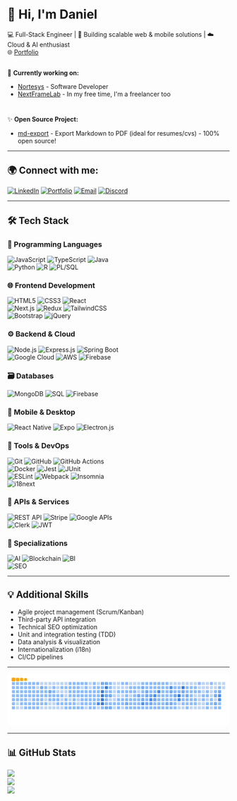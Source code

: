 # 👋 Hi, I'm Daniel

💻​ Full-Stack Engineer | 🚀 Building scalable web & mobile solutions | ☁️ Cloud & AI enthusiast  
🌐 [Portfolio](https://jocular-custard-0fa522.netlify.app/) 

##

🔭 **Currently working on:**  
- [Nortesys](https://nortesys.com.br/) - Software Developer
- [NextFrameLab](https://nextframelab.online) - In my free time, I'm a freelancer too

#

✨ **Open Source Project:**  
 - [md-export](https://github.com/dKally/md-export) - Export Markdown to PDF (ideal for resumes/cvs) - 100% open source!

---

## 🌍 Connect with me:
[![LinkedIn](https://img.shields.io/badge/LinkedIn-%230077B5.svg?logo=linkedin&logoColor=white)](https://www.linkedin.com/in/daniel-braga-cominetti-317746229/)  [![Portfolio](https://img.shields.io/badge/Portfolio-%23000000.svg?logo=netlify&logoColor=#00C7B7)](https://jocular-custard-0fa522.netlify.app/)  [![Email](https://img.shields.io/badge/Email-D14836?logo=gmail&logoColor=white)](mailto:daniel21bragac@gmail.com)  [![Discord](https://img.shields.io/badge/Discord-%237289DA.svg?logo=discord&logoColor=white)](https://discord.gg/7yab2VG6YF)

---
## 🛠️ Tech Stack

### 📜 Programming Languages
![JavaScript](https://img.shields.io/badge/javascript-%23323330.svg?style=flat&logo=javascript&logoColor=%23F7DF1E) ![TypeScript](https://img.shields.io/badge/typescript-%23007ACC.svg?style=flat&logo=typescript&logoColor=white) ![Java](https://img.shields.io/badge/java-%23ED8B00.svg?style=flat&logo=openjdk&logoColor=white)  
![Python](https://img.shields.io/badge/python-3670A0?style=flat&logo=python&logoColor=ffdd54) ![R](https://img.shields.io/badge/r-%23276DC3.svg?style=flat&logo=r&logoColor=white) ![PL/SQL](https://img.shields.io/badge/PL%2FSQL-F80000?style=flat&logo=oracle&logoColor=white)

### 🌐 Frontend Development
![HTML5](https://img.shields.io/badge/html5-%23E34F26.svg?style=flat&logo=html5&logoColor=white) ![CSS3](https://img.shields.io/badge/css3-%231572B6.svg?style=flat&logo=css3&logoColor=white) ![React](https://img.shields.io/badge/react-%2320232a.svg?style=flat&logo=react&logoColor=%2361DAFB)  
![Next.js](https://img.shields.io/badge/Next-black?style=flat&logo=next.js&logoColor=white) ![Redux](https://img.shields.io/badge/redux-%23593d88.svg?style=flat&logo=redux&logoColor=white) ![TailwindCSS](https://img.shields.io/badge/tailwindcss-%2338B2AC.svg?style=flat&logo=tailwind-css&logoColor=white)  
![Bootstrap](https://img.shields.io/badge/bootstrap-%23563D7C.svg?style=flat&logo=bootstrap&logoColor=white) ![jQuery](https://img.shields.io/badge/jquery-%230769AD.svg?style=flat&logo=jquery&logoColor=white)

### ⚙️ Backend & Cloud
![Node.js](https://img.shields.io/badge/node.js-6DA55F?style=flat&logo=node.js&logoColor=white) ![Express.js](https://img.shields.io/badge/express.js-%23404d59.svg?style=flat&logo=express&logoColor=%2361DAFB) ![Spring Boot](https://img.shields.io/badge/springboot-%236DB33F.svg?style=flat&logo=springboot&logoColor=white)  
![Google Cloud](https://img.shields.io/badge/GoogleCloud-%234285F4.svg?style=flat&logo=google-cloud&logoColor=white) ![AWS](https://img.shields.io/badge/AWS-%23FF9900.svg?style=flat&logo=amazon-aws&logoColor=white) ![Firebase](https://img.shields.io/badge/firebase-%23039BE5.svg?style=flat&logo=firebase)

### 🗃️ Databases
![MongoDB](https://img.shields.io/badge/MongoDB-%234ea94b.svg?style=flat&logo=mongodb&logoColor=white) ![SQL](https://img.shields.io/badge/SQL-4479A1?style=flat&logo=postgresql&logoColor=white) ![Firebase](https://img.shields.io/badge/Firebase-FFCA28?style=flat&logo=firebase&logoColor=black)

### 📱 Mobile & Desktop
![React Native](https://img.shields.io/badge/react_native-%2320232a.svg?style=flat&logo=react&logoColor=%2361DAFB) ![Expo](https://img.shields.io/badge/expo-1C1E24?style=flat&logo=expo&logoColor=#D04A37) ![Electron.js](https://img.shields.io/badge/Electron-191970?style=flat&logo=Electron&logoColor=white)

### 🔧 Tools & DevOps
![Git](https://img.shields.io/badge/git-%23F05033.svg?style=flat&logo=git&logoColor=white) ![GitHub](https://img.shields.io/badge/github-%23121011.svg?style=flat&logo=github&logoColor=white) ![GitHub Actions](https://img.shields.io/badge/github%20actions-%232671E5.svg?style=flat&logo=githubactions&logoColor=white)  
![Docker](https://img.shields.io/badge/docker-%230db7ed.svg?style=flat&logo=docker&logoColor=white) ![Jest](https://img.shields.io/badge/Jest-C21325?style=flat&logo=jest&logoColor=white) ![JUnit](https://img.shields.io/badge/JUnit-25A162?style=flat&logo=junit&logoColor=white)  
![ESLint](https://img.shields.io/badge/ESLint-4B3263?style=flat&logo=eslint&logoColor=white) ![Webpack](https://img.shields.io/badge/webpack-%238DD6F9.svg?style=flat&logo=webpack&logoColor=black) ![Insomnia](https://img.shields.io/badge/Insomnia-black?style=flat&logo=insomnia&logoColor=5849BE)  
![i18next](https://img.shields.io/badge/i18next-26A69A?style=flat&logo=i18next&logoColor=white)

### 🔌 APIs & Services
![REST API](https://img.shields.io/badge/REST-02569B?style=flat&logo=rest&logoColor=white) ![Stripe](https://img.shields.io/badge/Stripe-%2300A3E0.svg?style=flat&logo=stripe&logoColor=white) ![Google APIs](https://img.shields.io/badge/Google%20APIs-%234285F4.svg?style=flat&logo=google&logoColor=white)  
![Clerk](https://img.shields.io/badge/Clerk-%230073e6.svg?style=flat&logo=clerk&logoColor=white) ![JWT](https://img.shields.io/badge/JWT-black?style=flat&logo=JSON%20web%20tokens)

### 🧠 Specializations
![AI](https://img.shields.io/badge/AI-%23FF6F00.svg?style=flat&logo=ai&logoColor=white) ![Blockchain](https://img.shields.io/badge/Blockchain-121D33?style=flat&logo=blockchain-dot-com&logoColor=white) ![BI](https://img.shields.io/badge/BI-FF6D70?style=flat&logo=powerbi&logoColor=white)  
![SEO](https://img.shields.io/badge/SEO-0F0F0F?style=flat&logo=seo&logoColor=white)

---
## 💡 Additional Skills
- Agile project management (Scrum/Kanban)
- Third-party API integration
- Technical SEO optimization
- Unit and integration testing (TDD)
- Data analysis & visualization
- Internationalization (i18n)
- CI/CD pipelines

---

<picture>
    <source media="(prefers-color-scheme: dark)" srcset="https://github.com/dKally/dKally/blob/output/github-snake-dark.svg">
    <source media="(prefers-color-scheme: light)" srcset="https://github.com/dKally/dKally/blob/output/github-snake.svg">
    <img alt="github-snake" src="https://github.com/dKally/dKally/blob/output/ocean.gif">
</picture>

---

## 📊 GitHub Stats
![](https://github-readme-stats.vercel.app/api?username=dKally&theme=dark&hide_border=false&include_all_commits=true&count_private=true)  
![](https://nirzak-streak-stats.vercel.app/?user=dKally&theme=dark&hide_border=false)  
![](https://github-readme-stats.vercel.app/api/top-langs/?username=dKally&theme=dark&hide_border=false&include_all_commits=true&count_private=true&layout=compact)
